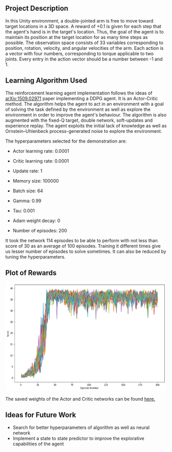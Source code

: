 ## Project Description

In this Unity environment, a double-jointed arm is free to move toward target locations in a 3D space. 
A reward of +0.1 is given for each step that the agent's hand is in the target's location. Thus, the goal of the agent is to maintain its position at the target location for as many time steps as possible.
The observation space consists of 33 variables corresponding to position, rotation, velocity, and angular velocities of the arm. 
Each action is a vector with four numbers, corresponding to torque applicable to two joints. 
Every entry in the action vector should be a number between -1 and 1.

## Learning Algorithm Used

The reinforcement learning agent implementation follows the ideas of [arXiv:1509.02971](https://arxiv.org/abs/1511.06581) paper implementing a DDPG agent. It is an Actor-Critic method.
The algorithm helps the agent to act in an environment with a goal of solving the task defined by the environment as well as explore the environment in order to improve the agent's behaviour. The algorithm is also augmented with the fixed-Q target, double network, soft-updates and experience replay.
The agent exploits the initial lack of knowledge as well as Ornstein–Uhlenbeck process-generated noise to explore the environment.


The hyperparameters selected for the demonstration are:

- Actor learning rate: 0.0001
- Critic learning rate: 0.0001
- Update rate: 1
- Memory size: 100000
- Batch size: 64
- Gamma: 0.99
- Tau: 0.001
- Adam weight decay: 0

- Number of episodes: 200

It took the network 114 episodes to be able to perform with not less than score of 30 as an average of 100 episodes.
Training it different times give us lesser number of episodes to solve sometimes. 
It can also be reduced by tuning the hyperparameters.

## Plot of Rewards 

![](https://github.com/prajwalgatti/DRL-Continuous-Control/blob/master/plot.png)

The saved weights of the Actor and Critic networks can be found [here.](https://github.com/prajwalgatti/DRL-Continuous-Control/tree/master/savedmodels)

## Ideas for Future Work

- Search for better hyperparameters of algorithm as well as neural network
- Implement a state to state predictor to improve the explorative capabilities of the agent
